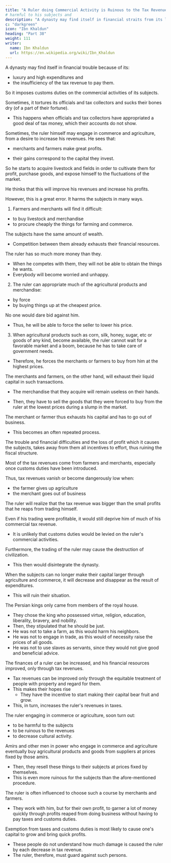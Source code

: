 ```yaml
---
title: "A Ruler doing Commercial Activity is Ruinous to the Tax Revenue"
# harmful to his subjects and
description: "A dynasty may find itself in financial straits from its luxury and expenditures"
c: "darkgreen"
icon: "Ibn Khaldun"
heading: "Part 38"
weight: 111
writer:
  name: Ibn Khaldun
  url: https://en.wikipedia.org/wiki/Ibn_Khaldun
---
```



A dynasty may find itself in financial trouble because of its:
- luxury and high expenditures and
- the insufficiency of the tax revenue to pay them.

So it imposes customs duties on the commercial activities of its subjects.

Sometimes, it tortures its officials and tax collectors and sucks their bones dry (of a part of their fortune).
- This happens when officials and tax collectors have appropriated a good deal of tax money, which their accounts do not show.

Sometimes, the ruler himself may engage in commerce and agriculture, from a desire to increase his revenues. He sees that:
- merchants and farmers make great profits.
 <!-- and have plenty of property. -->
- their gains correspond to the capital they invest.

So he starts to acquire livestock and fields in order to cultivate them for profit, purchase goods, and expose himself to the fluctuations of the market.

He thinks that this will improve his revenues and increase his profits.

However, this is a great error. It harms the subjects in many ways.

1. Farmers and merchants will find it difficult:
- to buy livestock and merchandise
- to procure cheaply the things for farming and commerce. 

The subjects have the same amount of wealth.
- Competition between them already exhausts their financial resources.

The ruler has so much more money than they.
- When he competes with them, they will not be able to obtain the things he wants. 
- Everybody will become worried and unhappy.

2. The ruler can appropriate much of the agricultural products and merchandise:
- by force
- by buying things up at the cheapest price. 

No one would dare bid against him. 
- Thus, he will be able to force the seller to lower his price.


3. When agricultural products such as corn, silk, honey, sugar, etc or goods of any kind, become available, the ruler cannot wait for a favorable market and a boom, because he has to take care of government needs.
- Therefore, he forces the merchants or farmers to buy from him at the highest prices. 

The merchants and farmers, on the other hand, will exhaust their liquid capital in such transactions. 
- The merchandise that they acquire will remain useless on their hands.
<!-- They themselves will no longer be able to trade, which is what enables them to earn something and make their living. Often, they need money.  -->
- Then, they have to sell the goods that they were forced to buy from the ruler at the lowest prices during a slump in the market. 

<!-- Often,  has to do the same thing over again.  -->


The merchant or farmer thus exhausts his capital and has to go out of business.
- This becomes an often repeated process.

The trouble and financial difficulties and the loss of profit which it causes the subjects, takes away from them all incentives to effort, thus ruining the fiscal structure. 

Most of the tax revenues come from farmers and merchants, especially once customs duties have been introduced.
 <!-- and the tax revenue has been augmented by means of them. -->

Thus, tax revenues vanish or become dangerously low when:
- the farmer gives up agriculture
- the merchant goes out of business

The ruler will realize that the tax revenue was bigger than the small profits that he reaps from trading himself.
<!-- , he would find the latter negligible in comparison with the former.  -->

Even if his trading were profitable, it would still deprive him of much of his commercial tax revenue.
 <!-- from taxes, so far as commerce is concerned. -->
- It is unlikely that customs duties would be levied on the ruler's commercial activities. 

<!-- - If, however, the same deals were made by others, the customs duties levied in connection with them would be included in the tax total. -->

Furthermore, the trading of the ruler may cause the destruction of civilization.
- This then would disintegrate the dynasty. 

When the subjects can no longer make their capital larger through agriculture and commerce, it will decrease and disappear as the result of expenditures. 
- This will ruin their situation.

The Persian kings only came from members of the royal house.
- They chose the king who possessed virtue, religion, education, liberality, bravery, and nobility. 
- Then, they stipulated that he should be just. 
- He was not to take a farm, as this would harm his neighbors. 
- He was not to engage in trade, as this would of necessity raise the prices of all goods.
- He was not to use slaves as servants, since they would not give good and beneficial advice.

The finances of a ruler can be increased, and his financial resources improved, only through tax revenues.
- Tax revenues can be improved only through the equitable treatment of people with property and regard for them.
- This makes their hopes rise
  - They have the incentive to start making their capital bear fruit and grow. 
- This, in turn, increases the ruler's revenues in taxes.

The ruler engaging in commerce or agriculture, soon turn out:
- to be harmful to the subjects
- to be ruinous to the revenues
- to decrease cultural activity.

Amirs and other men in power who engage in commerce and agriculture eventually buy agricultural products and goods from suppliers at prices fixed by those amirs.
- Then, they resell these things to their subjects at prices fixed by themselves. 
- This is even more ruinous for the subjects than the afore-mentioned procedure. 

The ruler is often influenced to choose such a course by merchants and farmers. 
- They work with him, but for their own profit, to garner a lot of money quickly through profits reaped from doing business without having to pay taxes and customs duties. 

Exemption from taxes and customs duties is most likely to cause one's capital to grow and bring quick profits. 
- These people do not understand how much damage is caused the ruler by each decrease in tax revenue. 
- The ruler, therefore, must guard against such persons.

<!-- May God inspire us to choose the right course for ourselves, and may He make us profit from our beneficial actions. There is no Lord except Him.
 -->
